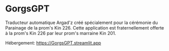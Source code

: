 # GorgsGPT
Traducteur automatique Argad'z créé spécialement pour la cérémonie du Parainage de la prom's Kin 226.
Cette application est fraternellement offerte à la prom's Kin 226 par leur prom's marraine Kin 201.

Hébergement: https://GorgsGPT.streamlit.app
